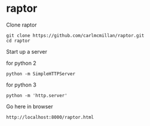 # raptor

Clone raptor

```
git clone https://github.com/carlmcmillan/raptor.git  
cd raptor
```

Start up a server

for python 2

```
python -m SimpleHTTPServer
```

for python 3

```
python -m 'http.server'
```

Go here in browser

```
http://localhost:8000/raptor.html
```
